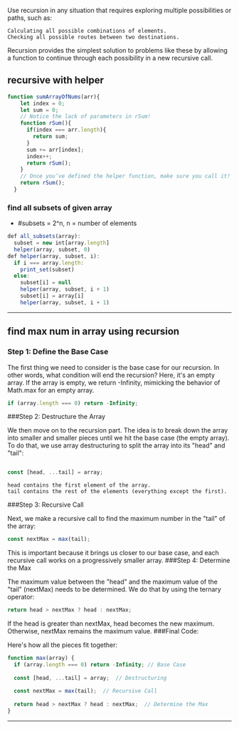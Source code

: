 

Use recursion in any situation that requires exploring multiple possibilities or paths, such as:

    Calculating all possible combinations of elements.
    Checking all possible routes between two destinations.

Recursion provides the simplest solution to problems like these by allowing a function to continue through each possibility in a new recursive call.


## recursive with helper
```javascript
function sumArrayOfNums(arr){
    let index = 0;
    let sum = 0;
    // Notice the lack of parameters in rSum!
    function rSum(){
      if(index === arr.length){
        return sum;
      }
      sum += arr[index];
      index++;
      return rSum();
    }
    // Once you’ve defined the helper function, make sure you call it!
    return rSum();
  }
```


### find all subsets of given array

- #subsets = 2^n, n = number of elements
```javascript
def all_subsets(array):
  subset = new int[array.length]
  helper(array, subset, 0)
def helper(array, subset, i):
  if i === array.length:
    print_set(subset)
  else:
    subset[i] = null
    helper(array, subset, i + 1)
    subset[i] = array[i]
    helper(array, subset, i + 1)
```
***
## find max num in array using recursion
### Step 1: Define the Base Case

The first thing we need to consider is the base case for our recursion. In other words, what condition will end the recursion? Here, it's an empty array. If the array is empty, we return -Infinity, mimicking the behavior of Math.max for an empty array.

```javascript
if (array.length === 0) return -Infinity;

```
###Step 2: Destructure the Array

We then move on to the recursion part. The idea is to break down the array into smaller and smaller pieces until we hit the base case (the empty array). To do that, we use array destructuring to split the array into its "head" and "tail":

```javascript

const [head, ...tail] = array;
```
    head contains the first element of the array.
    tail contains the rest of the elements (everything except the first).

###Step 3: Recursive Call

Next, we make a recursive call to find the maximum number in the "tail" of the array:


```javascript
const nextMax = max(tail);
```
This is important because it brings us closer to our base case, and each recursive call works on a progressively smaller array.
###Step 4: Determine the Max

The maximum value between the "head" and the maximum value of the "tail" (nextMax) needs to be determined. We do that by using the ternary operator:


```javascript
return head > nextMax ? head : nextMax;
```
If the head is greater than nextMax, head becomes the new maximum. Otherwise, nextMax remains the maximum value.
###Final Code:

Here's how all the pieces fit together:


```javascript
function max(array) {
  if (array.length === 0) return -Infinity; // Base Case
  
  const [head, ...tail] = array;  // Destructuring
  
  const nextMax = max(tail);  // Recursive Call
  
  return head > nextMax ? head : nextMax;  // Determine the Max
}
```
***
